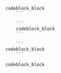 ```
codeblock_block
	```

	```
	codeblock_block
	```

	```
codeblock_block
	```

```
	codeblock_block
```
